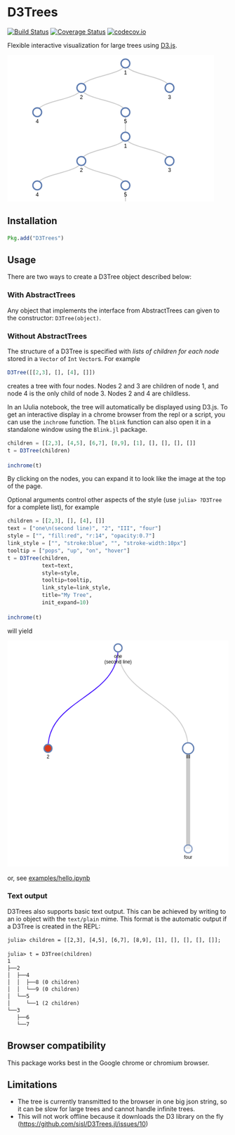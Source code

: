 # D3Trees

[![Build Status](https://travis-ci.org/sisl/D3Trees.jl.svg?branch=master)](https://travis-ci.org/sisl/D3Trees.jl)
[![Coverage Status](https://coveralls.io/repos/sisl/D3Trees.jl/badge.svg?branch=master&service=github)](https://coveralls.io/github/sisl/D3Trees.jl?branch=master)
[![codecov.io](http://codecov.io/github/sisl/D3Trees.jl/coverage.svg?branch=master)](http://codecov.io/github/sisl/D3Trees.jl?branch=master)

Flexible interactive visualization for large trees using [D3.js](d3js.org).

![Tree](img/tree.png)

## Installation

```julia
Pkg.add("D3Trees")
```

## Usage

There are two ways to create a D3Tree object described below:

### With AbstractTrees

Any object that implements the interface from AbstractTrees can given to the constructor: `D3Tree(object)`.

### Without AbstractTrees

The structure of a D3Tree is specified with *lists of children for each node* stored in a `Vector` of `Int` `Vector`s. For example
```julia
D3Tree([[2,3], [], [4], []])
```
creates a tree with four nodes. Nodes 2 and 3 are children of node 1, and node 4 is the only child of node 3. Nodes 2 and 4 are childless.

In an IJulia notebook, the tree will automatically be displayed using D3.js. To get an interactive display in a chrome browser from the repl or a script, you can use the `inchrome` function. The `blink` function can also open it in a standalone window using the `Blink.jl` package.
```julia
children = [[2,3], [4,5], [6,7], [8,9], [1], [], [], [], []]
t = D3Tree(children)

inchrome(t)
```
By clicking on the nodes, you can expand it to look like the image at the top of the page.

Optional arguments control other aspects of the style (use `julia> ?D3Tree` for a complete list), for example
```julia
children = [[2,3], [], [4], []]
text = ["one\n(second line)", "2", "III", "four"]
style = ["", "fill:red", "r:14", "opacity:0.7"]
link_style = ["", "stroke:blue", "", "stroke-width:10px"]
tooltip = ["pops", "up", "on", "hover"]
t = D3Tree(children,
           text=text,
           style=style,
           tooltip=tooltip,
           link_style=link_style,
           title="My Tree",
           init_expand=10)

inchrome(t)
```
will yield

![Expanded tree with style](img/styled_tree.png)

or, see [examples/hello.ipynb](https://nbviewer.jupyter.org/github/sisl/D3Trees.jl/blob/master/examples/hello.ipynb)

### Text output

D3Trees also supports basic text output. This can be achieved by writing to an io object with the `text/plain` mime. This format is the automatic output if a D3Tree is created in the REPL:

```
julia> children = [[2,3], [4,5], [6,7], [8,9], [1], [], [], [], []];

julia> t = D3Tree(children)
1
├──2
│  ├──4
│  │  ├──8 (0 children)
│  │  └──9 (0 children)
│  └──5
│     └──1 (2 children)
└──3
   ├──6
   └──7
```

## Browser compatibility

This package works best in the Google chrome or chromium browser.

## Limitations

- The tree is currently transmitted to the browser in one big json string, so it can be slow for large trees and cannot handle infinite trees.
- This will not work offline because it downloads the D3 library on the fly (https://github.com/sisl/D3Trees.jl/issues/10)

